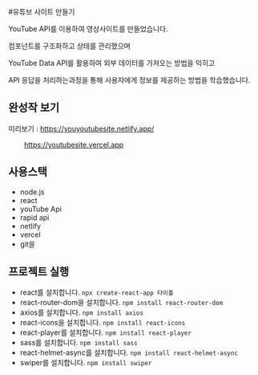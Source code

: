 #유튜브 사이트 만들기

YouTube API를 이용하여 영상사이트를 만들었습니다.


컴포넌트를 구조화하고 상태를 관리했으며


YouTube Data API를 활용하여 외부 데이터를 가져오는 방법을 익히고


API 응답을 처리하는과정을 통해 사용자에게 정보를 제공하는 방법을 학습했습니다.



## 완성작 보기
미리보기 : https://youyoutubesite.netlify.app/

&nbsp; &nbsp; &nbsp; &nbsp;  https://youtubesite.vercel.app

## 사용스택
- node.js 
- react
- youTube Api
- rapid api
- netlify
- vercel
- git을

## 프로젝트 실행
- react를 설치합니다. `npx create-react-app 타이틀`
- react-router-dom을 설치합니다. `npm install react-router-dom`
- axios를 설치합니다. `npm install axios`
- react-icons을 설치합니다. `npm install react-icons`
- react-player를 설치합니다. `npm install react-player`
- sass를 설치합니다. `npm install sass`
- react-helmet-async를 설치합니다. `npm install react-helmet-async`
- swiper를 설치합니다. `npm install swiper`
